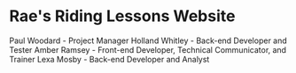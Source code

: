 # Rae's Riding Lessons Website
Paul Woodard - Project Manager
Holland Whitley - Back-end Developer and Tester
Amber Ramsey - Front-end Developer, Technical Communicator, and Trainer
Lexa Mosby - Back-end Developer and Analyst
